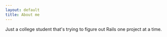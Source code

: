 ```yaml
---
layout: default
title: About me
---
```


Just a college student that's trying to figure out Rails one project at a time. 